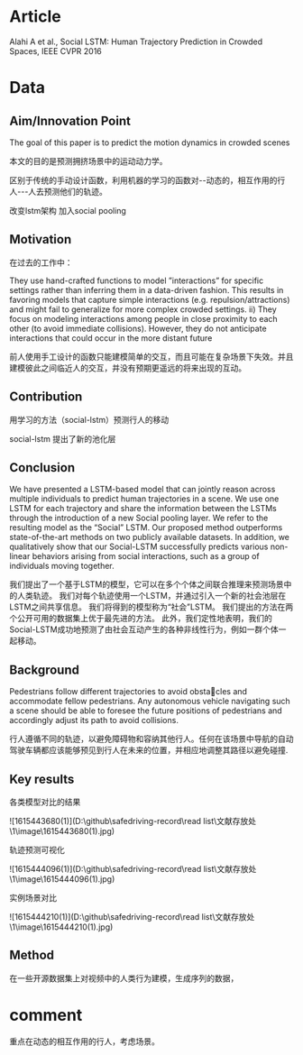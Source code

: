 # Article

Alahi A et al., Social LSTM: Human Trajectory Prediction in Crowded Spaces, IEEE CVPR 2016





# Data 

## Aim/Innovation Point

The goal of this paper is to predict the motion dynamics in crowded scenes

本文的目的是预测拥挤场景中的运动动力学。

区别于传统的手动设计函数，利用机器的学习的函数对--动态的，相互作用的行人---人去预测他们的轨迹。

改变lstm架构 加入social pooling

## Motivation

在过去的工作中：

They use hand-crafted functions to model ”interactions” for specific settings rather than inferring them in a data-driven fashion. This results in favoring models that capture simple interactions (e.g. repulsion/attractions) and might fail to generalize for more complex crowded settings. ii) They focus on modeling interactions among people in close proximity to each other (to avoid immediate collisions). However, they do not anticipate interactions that could occur in the more distant future

前人使用手工设计的函数只能建模简单的交互，而且可能在复杂场景下失效。并且建模彼此之间临近人的交互，并没有预期更遥远的将来出现的互动。



## Contribution

用学习的方法（social-lstm）预测行人的移动

social-lstm 提出了新的池化层

## Conclusion

We have presented a LSTM-based model that can jointly reason across multiple individuals to predict human trajectories in a scene. We use one LSTM for each trajectory and share the information between the LSTMs through the introduction of a new Social pooling layer. We refer to the resulting model as the “Social” LSTM. Our proposed method outperforms state-of-the-art methods on two publicly available datasets. In addition, we qualitatively show that our Social-LSTM successfully predicts various non-linear behaviors arising from social interactions, such as a group of individuals moving together.

我们提出了一个基于LSTM的模型，它可以在多个个体之间联合推理来预测场景中的人类轨迹。 我们对每个轨迹使用一个LSTM，并通过引入一个新的社会池层在LSTM之间共享信息。 我们将得到的模型称为“社会”LSTM。 我们提出的方法在两个公开可用的数据集上优于最先进的方法。 此外，我们定性地表明，我们的Social-LSTM成功地预测了由社会互动产生的各种非线性行为，例如一群个体一起移动。



## Background

Pedestrians follow different trajectories to avoid obstacles and accommodate fellow pedestrians. Any autonomous vehicle navigating such a scene should be able to foresee the future positions of pedestrians and accordingly adjust its path to avoid collisions.

行人遵循不同的轨迹，以避免障碍物和容纳其他行人。任何在该场景中导航的自动驾驶车辆都应该能够预见到行人在未来的位置，并相应地调整其路径以避免碰撞.





## Key results

各类模型对比的结果

![1615443680(1)](D:\github\safedriving-record\read list\文献存放处\1\image\1615443680(1).jpg)

轨迹预测可视化

![1615444096(1)](D:\github\safedriving-record\read list\文献存放处\1\image\1615444096(1).jpg)

实例场景对比

![1615444210(1)](D:\github\safedriving-record\read list\文献存放处\1\image\1615444210(1).jpg)



## Method

在一些开源数据集上对视频中的人类行为建模，生成序列的数据，





# comment

重点在动态的相互作用的行人，考虑场景。

